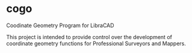 cogo
====
Coodinate Geometry Program for LibraCAD


This project is intended to provide control over the development of coordinate geometry functions for Professional Surveyors and Mappers.
